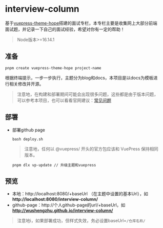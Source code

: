 # interview-column
基于[vuepress-theme-hope](https://theme-hope.vuejs.press/zh/guide/get-started/install.html)搭建的面试专栏，本专栏主要是收集网上大部分前端面试题，并记录一下自己的面试经验，希望对你有一定的帮助！
> Node版本>=16.14.1 
## 准备
```
pnpm create vuepress-theme-hope project-name
```
根据终端提示，一步一步执行，主题分为blog和docs，本项目是以docs为模板进行相关修改并开源。
> 注意地，在构建和部署期间可能会出现很多问题，这些都是由于版本问题，可以参考本项目，也可以看看官网建议：[常见问题](https://theme-hope.vuejs.press/zh/faq/)
## 部署
- 部署github page
  ```
  bash deploy.sh
  ```
  > 注意地，任何以 @vuepress/ 开头的官方包应该和 VuePress 保持相同版本。
  ```
  pnpm dlx vp-update // 升级主题和vuepress
  ```
## 预览
- 本地：http://localhost:8080/+baseUrl （在主题中设置的基本Url），如**http://localhost:8080/interview-column/**
- github-page：http://个人github-page的url/+baseUrl，如**http://wushengzhu.github.io/interview-column/**
> 注意地i，如果部署成功，但样式失效，务必设置baseUrl=`/仓库名称/` 
